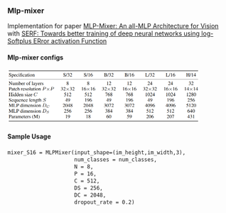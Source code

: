 ### Mlp-mixer

Implementation for paper [MLP-Mixer: An all-MLP Architecture for Vision](https://arxiv.org/abs/2105.01601) with [SERF: Towards better training of deep neural networks using log-Softplus ERror activation Function](https://arxiv.org/abs/2108.09598)

#### Mlp-mixer configs

<img src="https://github.com/bdghuy/Mlp-mixer/blob/main/configs.PNG" width="433" height="120">

#### Sample Usage

```
mixer_S16 = MLPMixer(input_shape=(im_height,im_width,3),
                     num_classes = num_classes,
                     N = 8,
                     P = 16,
                     C = 512,
                     DS = 256,
                     DC = 2048,
                     dropout_rate = 0.2)
```
